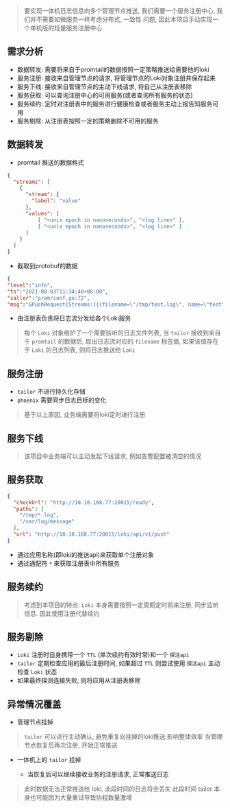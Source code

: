 > 要实现一体机日志信息向多个管理节点推送, 我们需要一个服务注册中心, 我们并不需要如微服务一样考虑分布式, 一致性 问题, 因此本项目手动实现一个单机版的轻量服务注册中心

## 需求分析

- 数据转发: 需要将来自于promtail的数据按照一定策略推送给需要他的loki
- 服务注册: 接收来自管理节点的请求, 将管理节点的Loki对象注册并保存起来
- 服务下线: 接收来自管理节点的主动下线请求, 将自己从注册表移除
- 服务获取: 可以查询注册中心的可用服务(或者查询所有服务的状态)
- 服务续约: 定时对注册表中的服务进行健康检查或者服务主动上报告知服务可用
- 服务剔除: 从注册表按照一定的策略删除不可用的服务

## 数据转发

- promtail 推送的数据格式
```json
{
  "streams": [
    {
      "stream": {
        "label": "value"
      },
      "values": [
          [ "<unix epoch in nanoseconds>", "<log line>" ],
          [ "<unix epoch in nanoseconds>", "<log line>" ]
      ]
    }
  ]
}
```

- 截取到protobuf的数据

```json
{
"level":"info",
"ts":"2021-08-03T11:34:48+08:00",
"caller":"prom/conf.go:72",
"msg":"&PushRequest{Streams:[{{filename=\"/tmp/test.log\", name=\"test\", product=\"qdm\"} [{2021-08-03 03:34:46.978227896 +0000 UTC hello}]}],}"}
```

- 由注册表负责将日志流分发给各个Loki服务

> 每个 `Loki` 对象维护了一个需要监听的日志文件列表, 当 `tailor` 接收到来自于 `promtail` 的数据后, 取出日志流对应的 `filename` 标签值,
> 如果该值存在于 `Loki` 的日志列表, 则将日志推送给 `Loki`

## 服务注册

- `tailor` 不进行持久化存储
- `phoenix` 需要同步日志目标的变化

> 基于以上原因, 业务端需要将loki定时进行注册

## 服务下线

> 该项目中业务端可以主动发起下线请求, 例如告警配置被清空的情况

## 服务获取

```json
{
  "checkUrl": "http://10.10.168.77:20015/ready",
  "paths": [
    "/tmp/*.log",
    "/var/log/message"
  ],
  "url": "http://10.10.168.77:20015/loki/api/v1/push"
}
```

- 通过应用名称(即loki的推送api)来获取单个注册对象
- 通过通配符 `*` 来获取注册表中所有服务

## 服务续约

> 考虑到本项目的特点: `Loki` 本身需要按照一定周期定时前来注册, 同步监听信息. 
> 因此使用注册代替续约

## 服务剔除

- `Loki` 注册时自身携带一个 `TTL` (单次续约有效时常)和一个 `探活api`
- `tailor` 定期检查应用的最后注册时间, 如果超过 `TTL` 则尝试使用 `探活api` 主动检查 `Loki` 状态
- 如果最终探测连接失败, 则将应用从注册表移除

## 异常情况覆盖

- 管理节点挂掉

> `tailor` 可以进行主动确认, 避免重复向挂掉的loki推送,影响整体效率
> 当管理节点恢复后再次注册, 开始正常推送

- 一体机上的 `tailor` 挂掉

  - 当恢复后可以继续接收业务的注册请求, 正常推送日志

> 此时数据无法正常推送给 loki, 此段时间的日志将会丢失
> 此段时间 tailor 本身也可能因为大量重试导致协程数量激增

